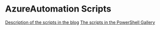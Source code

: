 # AzureAutomation Scripts
[Description of the scripts in the blog](https://blog.zuehlke.cloud/tag/azure-automation/)
[The scripts in the PowerShell Gallery](https://www.powershellgallery.com/profiles/tzuehlke)